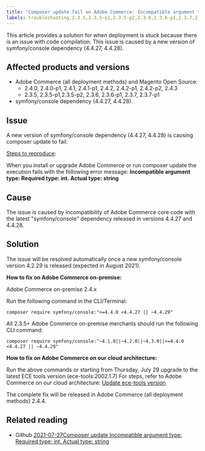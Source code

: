 ```yaml
---
title: "Composer update fail on Adobe Commerce: Incompatible argument type"
labels: troubleshooting,2.3.5,2.3.5-p1,2.3.5-p2,2.3.6,2.3.6-p1,2.3.7,2.3.7-p1,2.4.0,2.4.0-p1,2.4.1,2.4.1-p1,2.4.2,2.4.2-p1,2.4.2-p2,2.4.3,symfony,Magento,Adobe Commerce,Adobe Commerce on our cloud architecture,composer
---
```


This article provides a solution for when deployment is stuck because there is an issue with code compilation. This issue is caused by a new version of symfony/console dependency (4.4.27, 4.4.28).

## Affected products and versions

* Adobe Commerce (all deployment methods) and Magento Open Source:
  * 2.4.0, 2.4.0-p1, 2.4.1, 2.4.1-p1, 2.4.2, 2.4.2-p1, 2.4.2-p2, 2.4.3
  * 2.3.5, 2.3.5-p1,2.3.5-p2, 2.3.6, 2.3.6-p1, 2.3.7, 2.3.7-p1
* symfony/console dependency (4.4.27, 4.4.28).

## Issue

A new version of symfony/console dependency (4.4.27, 4.4.28) is causing composer update to fail:

<ins>Steps to reproduce</ins>:

When you install or upgrade Adobe Commerce or run composer update the execution fails with the following error message:
**Incompatible argument type: Required type: int. Actual type: string**

## Cause

The issue is caused by incompatibility of Adobe Commerce core code with the latest "symfony/console" dependency released in versions 4.4.27 and 4.4.28.

## Solution

The issue will be resolved automatically once a new symfony/console version 4.2.29 is released (expected in August 2021).

**How to fix on Adobe Commerce on-premise:**

Adobe Commerce on-premise 2.4.x

Run the following command in the CLI/Terminal:

``composer require symfony/console:">=4.4.0 <4.4.27 || ~4.4.29"``

All 2.3.5+ Adobe Commerce on-premise merchants should run the following CLI command:

``composer require symfony/console:"~4.1.0||~4.2.0||~4.3.0||>=4.4.0 <4.4.27 || ~4.4.29"``

**How to fix on Adobe Commerce on our cloud architecture:**

Run the above commands or starting from Thursday, July 29 upgrade to the latest ECE tools version (ece-tools:2002.1.7) For steps, refer to Adobe Commerce on our cloud architecture: [Update ece-tools version](https://devdocs.magento.com/cloud/project/ece-tools-update.html)

The complete fix will be released in Adobe Commerce (all deployment methods) 2.4.4.

## Related reading

* Github [2021-07-27Composer update Incompatible argument type: Required type: int. Actual type: string](https://github.com/magento/magento2/issues/33595)
